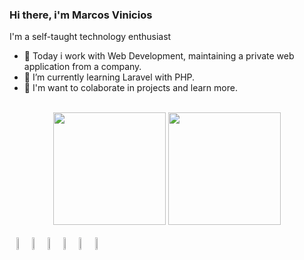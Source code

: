 ### Hi there, i'm Marcos Vinicios

I'm a self-taught technology enthusiast

- 💼 Today i work with Web Development, maintaining a private web application from a company.
- 🌱 I’m currently learning Laravel with PHP.
- 👾 I'm want to colaborate in projects and learn more.

<br>
<div align="center">
  <img height="180em" src="https://github-readme-stats.vercel.app/api?username=VarcosMinicios&show_icons=true&theme=dark&include_all_commits=true&count_private=true"/>
  <img height="180em" src="https://github-readme-stats.vercel.app/api/top-langs/?username=VarcosMinicios&layout=compact&langs_count=16&theme=dark"/>
</div>
<br>
<div align="center" style="display: flex">
    <img src="https://cdn.jsdelivr.net/gh/devicons/devicon/icons/cplusplus/cplusplus-original.svg" style="width: 5%"/>
    <img src="https://cdn.jsdelivr.net/gh/devicons/devicon/icons/php/php-plain.svg" style="width: 5%"/>
    <img src="https://cdn.jsdelivr.net/gh/devicons/devicon/icons/python/python-original.svg" style="width: 5%"/>
    <img src="https://cdn.jsdelivr.net/gh/devicons/devicon/icons/java/java-original.svg" style="width: 5%"/>
    <img src="https://cdn.jsdelivr.net/gh/devicons/devicon/icons/html5/html5-original.svg" style="width: 5%"/>
    <img src="https://cdn.jsdelivr.net/gh/devicons/devicon/icons/css3/css3-original.svg" style="width: 5%"/>
</div>
